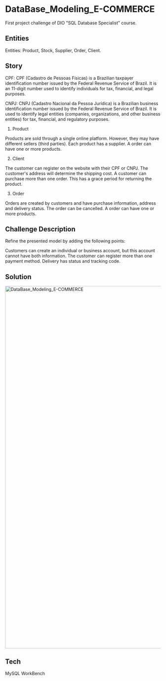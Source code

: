 # DataBase_Modeling_E-COMMERCE
First project challenge of DIO "SQL Database Specialist" course.

## Entities
Entities: Product, Stock, Supplier, Order, Client.

## Story
CPF: CPF (Cadastro de Pessoas Físicas) is a Brazilian taxpayer identification number issued by the Federal Revenue Service of Brazil. It is an 11-digit number used to identify individuals for tax, financial, and legal purposes.

CNPJ: CNPJ (Cadastro Nacional da Pessoa Jurídica) is a Brazilian business identification number issued by the Federal Revenue Service of Brazil. It is used to identify legal entities (companies, organizations, and other business entities) for tax, financial, and regulatory purposes.

1. Product

Products are sold through a single online platform. However, they may have different sellers (third parties).
Each product has a supplier.
A order can have one or more products.

2. Client

The customer can register on the website with their CPF or CNPJ.
The customer's address will determine the shipping cost.
A customer can purchase more than one order. This has a grace period for returning the product.

3. Order

Orders are created by customers and have purchase information, address and delivery status.
The order can be cancelled.
A order can have one or more products.

## Challenge Description

Refine the presented model by adding the following points:

Customers can create an individual or business account, but this account cannot have both information.
The customer can register more than one payment method.
Delivery has status and tracking code.

## Solution
<img width="977" height="1170" alt="DataBase_Modeling_E-COMMERCE" src="https://github.com/user-attachments/assets/64cbdad4-1f73-45f4-84ec-74540fda1a02" />

## Tech
MySQL WorkBench
